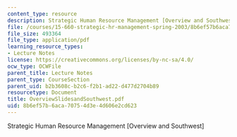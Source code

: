 ```yaml
---
content_type: resource
description: Strategic Human Resource Management [Overview and Southwest]
file: /courses/15-660-strategic-hr-management-spring-2003/8b6ef57b6aca70754d3e4d606e2cd623_OverviewSlidesandSouthwest.pdf
file_size: 493364
file_type: application/pdf
learning_resource_types:
- Lecture Notes
license: https://creativecommons.org/licenses/by-nc-sa/4.0/
ocw_type: OCWFile
parent_title: Lecture Notes
parent_type: CourseSection
parent_uid: b2b3608c-b2c6-f2b1-ad22-d477d2704b89
resourcetype: Document
title: OverviewSlidesandSouthwest.pdf
uid: 8b6ef57b-6aca-7075-4d3e-4d606e2cd623
---
```

Strategic Human Resource Management [Overview and Southwest]